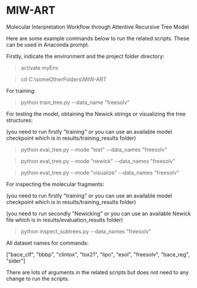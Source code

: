 # MIW-ART
Molecular Interpretation Workflow through Attentive Recursive Tree Model


Here are some example commands below to run the related scripts. These can be used in Anaconda prompt.

Firstly, indicate the environment and the project folder directory:

> activate myEnv

> cd C:\someOtherFolders\MIW-ART

For training:

> python train_tree.py --data_name "freesolv"

For testing the model, obtaining the Newick strings or visualizing the tree structures:

(you need to run firstly "training" or you can use an available model checkpoint which is in results/training_results folder)

> python eval_tree.py --mode "test" --data_names "freesolv"

> python eval_tree.py --mode "newick" --data_names "freesolv"

> python eval_tree.py --mode "visualize" --data_names "freesolv"

For inspecting the molecular fragments:

(you need to run firstly "training" or you can use an available model checkpoint which is in results/training_results folder)

(you need to run secondly "Newicking" or you can use an available Newick file which is in results/evaluation_results folder)

> python inspect_subtrees.py --data_names "freesolv"

All dataset names for commands:

["bace_clf", "bbbp", "clintox", "tox21", "lipo", "esol", "freesolv", "bace_reg", "sider"]

There are lots of arguments in the related scripts but does not need to any change to run the scripts.
